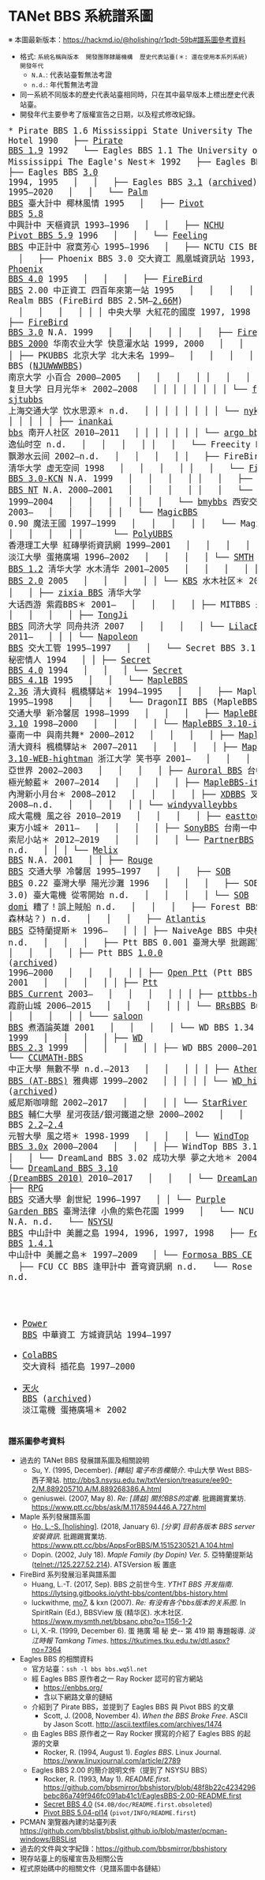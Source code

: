 # TANet BBS 系統譜系圖

※ 本圖最新版本：https://hackmd.io/@holishing/r1pdt-59b#譜系圖參考資料

* 格式: `系統名稱與版本  開發團隊隸屬機構  歷史代表站臺(＊: 還在使用本系列系統)  開發年代`
  - `N.A.`: 代表站臺暫無法考證
  - `n.d.`: 年代暫無法考證
* 同一系統不同版本的歷史代表站臺相同時，只在其中最早版本上標出歷史代表站臺。
* 開發年代主要參考了版權宣告之日期，以及程式修改紀錄。


<big><pre>* Pirate BBS 1.6  Mississippi State University  The Mars Hotel  1990
&nbsp; ├── [Pirate BBS 1.9](https://github.com/bbsmirror/BBSmirror/blob/master/PirateBBS/pbbs-1.9.tar.Z)  1992
&nbsp; └── Eagles BBS 1.1  The University of Southern Mississippi  The Eagle's Nest＊  1992
&nbsp;     ├── Eagles BBS 2.0  1992&ndash;1993
&nbsp;     │   ├── Eagles BBS [3.0](https://github.com/bbsmirror/BBSmirror/blob/master/SecretBBS/SecretLover_4.0b/ebbs-3.0.tgz)  1994, 1995
&nbsp;     │   │   ├── Eagles BBS [3.1](https://wq5l.net/ebbs/) ([archived](https://github.com/bbsmirror/BBSmirror/blob/master/EaglesBBS/ebbs-3.1.1.tar.gz))  1995&ndash;2020
&nbsp;     │   │   └── [Palm BBS](https://github.com/bbsmirror/BBSmirror/blob/master/cuhk_ifcss/palmbbs-2.01.tar.gz)  臺大計中  椰林風情  1995
&nbsp;     │   ├── [Pivot BBS](https://github.com/bbsmirror/BBSmirror/blob/master/PivotBBS/source/pivot) [5.8](https://github.com/bbsmirror/BBSmirror/tree/master/PivotBBS/source/pivot/v5.08) 中興計中  天樞資訊  1993&ndash;1996
&nbsp;     │   │   ├── [NCHU Pivot BBS 5.9](https://github.com/bbsmirror/BBSmirror/blob/master/PivotBBS/source/pivot/pivot5.9.tar.gz)  1996
&nbsp;     │   │   └── [Feeling BBS](https://github.com/bbsmirror/BBSmirror/tree/master/Feeling-nsysu)  中正計中  寂寞芳心  1995&ndash;1996
&nbsp;     │   ├── NCTU CIS BBS  交大資科  n.d.
&nbsp;     │   ├── Phoenix BBS 3.0  交大資工  鳳凰城資訊站  1993, 1994
&nbsp;     │   │   ├── [Phoenix BBS 4.0](https://github.com/bbsmirror/BBSmirror/tree/master/PhoenixBBS)  1995
&nbsp;     │   │   │   ├── [FireBird BBS](https://github.com/bbsmirror/BBSmirror/tree/master/FirebirdBBS_cuhk) 2.00  中正資工  四百年來第一站  1995
&nbsp;     │   │   │   │   ├── Hibiscus Realm BBS (FireBird BBS 2.5M&ndash;[2.66M](https://github.com/bbsmirror/BBSmirror/blob/master/cuhk_ifcss/FirebirdBBS2.66M.Big5.tgz))
&nbsp;     │   │   │   │   │   │  中央大學  大紅花的國度  1997, 1998
&nbsp;     │   │   │   │   │   ├── [FireBird BBS 3.0](https://github.com/bbsmirror/BBSmirror/blob/master/FireBird/ftp.firebird.org.tw/3.0-RELEASE.tar.gz)  N.A.  1999
&nbsp;     │   │   │   │   │   │   ├── [FireBird BBS 2000](https://github.com/bbsmirror/BBSmirror/blob/master/NotOpen/china_bbs/hightman/FB2000deardragon.tar.gz)  华南农业大学  快意灌水站  1999, 2000
&nbsp;     │   │   │   │   │   │   │   ├── PKUBBS  北京大学  北大未名  1999&ndash;
&nbsp;     │   │   │   │   │   │   │   ├── Lily BBS ([NJUWWWBBS](https://code.google.com/archive/p/lily-bbs/source/default/source))  南京大学  小百合  2000&ndash;2005
&nbsp;     │   │   │   │   │   │   │   │   └── fdubbs  复旦大学  日月光华＊  2002&ndash;2008
&nbsp;     │   │   │   │   │   │   │   │       └── [fbbs](https://github.com/fbbs/fbbs)  2008&ndash;
&nbsp;     │   │   │   │   │   │   │   ├── [sjtubbs](https://github.com/scaret/nykz/tree/master/sjtubbs)  上海交通大学  饮水思源＊  n.d.
&nbsp;     │   │   │   │   │   │   │   │   └── [nykzbbs](https://github.com/scaret/nykz)  南洋客棧＊  n.d.
&nbsp;     │   │   │   │   │   │   │   ├── [inankai bbs](https://github.com/madoldman/inankai_bbs)  南开人社区  2010&ndash;2011
&nbsp;     │   │   │   │   │   │   │   └── [argo bbs](https://github.com/argomaintainer/bbssrc)  中山大学  逸仙时空  n.d.
&nbsp;     │   │   │   │   │   │   └── Freecity BBS  浙江大学  飘渺水云间  2002&ndash;n.d.
&nbsp;     │   │   │   │   │   ├── FireBird BBS 2.x-KCN  清华大学  虚无空间  1998
&nbsp;     │   │   │   │   │   │   └── [FireBird BBS 3.0-KCN](https://github.com/bbsmirror/BBSmirror/blob/master/NotOpen/china_bbs/hightman/FireBird3.0Kbeta6.tar.gz)  N.A.  1999
&nbsp;     │   │   │   │   │   │       ├── [FireBird BBS NT](https://github.com/bbsmirror/BBSmirror/blob/master/FireBird/NT/fbnt_b3.zip)  N.A.  2000&ndash;2001
&nbsp;     │   │   │   │   │   │       └── [YTHT BBS](https://github.com/lytsing/ytht)  北大物理 一塌糊涂  1999&ndash;2004
&nbsp;     │   │   │   │   │   │           └── [bmybbs](https://github.com/bmybbs/bmybbs)  西安交通大学  兵马俑  2003&ndash;
&nbsp;     │   │   │   │   │   └── [MagicBBS](https://github.com/bbsmirror/BBSmirror/tree/master/FireBird/MagicBBS) 0.90  魔法王國  1997&ndash;1999
&nbsp;     │   │   │   │   │       └── MagicBBS 1.x  1999&ndash;2000
&nbsp;     │   │   │   │   │           └── [PolyUBBS](https://github.com/bbsmirror/BBSmirror/tree/master/PolyU)  香港理工大學  紅磚學術資訊網  1999&ndash;2001
&nbsp;     │   │   │   │   ├── EggRoll BBS  淡江大學  蛋捲廣場  1996&ndash;2002
&nbsp;     │   │   │   │   └── [SMTH BBS 1.2](https://github.com/zhouqt/kbs/tree/ba2d9aa2c53f47d27763380e6d16b24c567ddb1d)  清华大学  水木清华  2001&ndash;2005
&nbsp;     │   │   │   │       ├── [SMTH BBS 2.0](https://github.com/zhouqt/kbs/tree/70c3ec0b8564a65b9a72887d10fb829f8d560d30)  2005
&nbsp;     │   │   │   │       │   └── [KBS](https://github.com/zhouqt/kbs)  水木社区＊  2005&ndash;
&nbsp;     │   │   │   │       ├── [zixia BBS](https://github.com/zixia/bbs)  清华大学  大话西游 紫霞BBS＊  2001&ndash;
&nbsp;     │   │   │   │       ├── MITBBS  未名空间＊  2005&ndash;
&nbsp;     │   │   │   │       ├── [TongJi BBS](https://github.com/moqi88/tongjibbs)  同济大学  同舟共济  2007
&nbsp;     │   │   │   │       └── [LilacBBS](https://github.com/marvelliu/lilacsrc)  紫丁香社区＊  2011&ndash;
&nbsp;     │   │   │   └── [Napoleon BBS](https://github.com/bbsmirror/BBSmirror/tree/master/NapoleonBBS)  交大工管  1995&ndash;1997
&nbsp;     │   │   └── Secret BBS 3.1  大同資工  秘密情人  1994
&nbsp;     │   │       ├── [Secret BBS 4.0](https://github.com/bbsmirror/BBSmirror/blob/master/SecretBBS/SecretLover_4.0b/S4.0B.tgz)  1994
&nbsp;     │   │       │   └── [Secret BBS 4.1B](https://github.com/bbsmirror/BBSmirror/blob/master/SecretBBS/SecretLover_4.0b/S4.1B.tgz)  1995
&nbsp;     │   │       └── [MapleBBS 2.36](https://github.com/bbsmirror/BBSmirror/blob/master/Maple/Maple2/MapleBBS-2.36b.tar.gz)  清大資科  楓橋驛站＊  1994&ndash;1995
&nbsp;     │   │           ├── MapleBBS [3.00b&ndash;3.01-fbsd](https://github.com/bbsmirror/BBSmirror/tree/master/Maple/Maple3/Old/Alpha)  1995&ndash;1998
&nbsp;     │   │           │   └── DragonII BBS (MapleBBS [3.01](https://github.com/bbsmirror/BBSmirror/blob/master/Maple/Maple3/Old/Beta/MapleBBS-3.01.tgz)&ndash;[3.02](https://github.com/bbsmirror/BBSmirror/blob/master/Maple/Maple3/MapleBBS-3.02-RELEASE.tgz))  交通大學  新冷馨居  1998&ndash;1999
&nbsp;     │   │           │       ├── [MapleBBS 3.10](https://github.com/bbsmirror/BBSmirror/blob/master/Maple/Maple3/MapleBBS-3.10-20000606-SNAP.tgz)  1998&ndash;2000
&nbsp;     │   │           │       │   └── [MapleBBS 3.10-itoc](https://github.com/xeonchen/maplebbs-itoc)  臺南一中  與南共舞*  2000&ndash;2012
&nbsp;     │   │           │       │       ├── [MapleBBS 3.20](https://github.com/maplebridge/bbs) (3.10-ATOM)  清大資科  楓橋驛站＊  2007&ndash;2011
&nbsp;     │   │           │       │       ├── [MapleBBS 3.10-WEB-hightman](https://github.com/bbsmirror/BBSmirror/blob/master/NotOpen/china_bbs/hightman/MapleBBS-3.10-WEB-20011031.tar.gz)  浙江大学  笑书亭  2001&ndash;
&nbsp;     │   │           │       │       ├── [AT2-BBS](https://github.com/bbsmirror/BBSmirror/tree/master/Athena/AT2)  亞世界  2002&ndash;2003
&nbsp;     │   │           │       │       ├── [Auroral BBS](https://github.com/MapleCirc/Auroral)  台中一中 極光鯨藍＊  2007&ndash;2014
&nbsp;     │   │           │       │       ├── [MapleBBS-itoc-emu486](https://github.com/irvin/MapleBBS-itoc-emu486)  內灣新小月台＊  2008&ndash;2012
&nbsp;     │   │           │       │       ├── [XDBBS](https://github.com/hrs113355/Maple-XDBBS)  叉滴小站  2008&ndash;n.d.
&nbsp;     │   │           │       │       │   └── [windyvalleybbs](https://github.com/bbsmirror/windyvalleybbs)  成大電機 風之谷  2010&ndash;2019
&nbsp;     │   │           │       │       ├── [easttownbbs](https://github.com/guessi/easttownbbs)  東華大學 東方小城＊  2011&ndash;
&nbsp;     │   │           │       │       ├── [SonyBBS](https://github.com/lantw44/sonybbs)  台南一中 索尼小站＊  2012&ndash;2019
&nbsp;     │   │           │       │       └── [PartnerBBS](https://github.com/patw0929/MapleBBS-itoc)  伙計小站  n.d.
&nbsp;     │   │           │       └── [Melix BBS](https://github.com/bbsmirror/BBSmirror/tree/master/Maple/melix)  N.A.  2001
&nbsp;     │   │           ├── [Rouge BBS](https://github.com/bbsmirror/BBSmirror/tree/master/Maple/Maple2/branch/Rouge)  交通大學  冷馨居  1995&ndash;1997
&nbsp;     │   │           ├── [SOB BBS](https://github.com/bbsmirror/BBSmirror/tree/master/SOB) 0.22  臺灣大學  陽光沙灘  1996
&nbsp;     │   │           │   ├── SOB-fromzero (SOB 3.0)  臺大電機  從零開始  n.d.
&nbsp;     │   │           │   │   └── [SOB domi](https://github.com/bbsmirror/BBSmirror/blob/master/SOB/sob_rfc2047.tar.gz)  糟了！誤上賊船  n.d.
&nbsp;     │   │           │   ├── Forest BBS  (中原資管  森林站？)  n.d.
&nbsp;     │   │           │   ├── [Atlantis BBS](https://github.com/bbsmirror/BBSmirror/tree/master/Atlantis)  亞特蘭提斯＊  1996&ndash;
&nbsp;     │   │           │   ├── NaiveAge BBS  中央機械  純真年代  n.d.
&nbsp;     │   │           │   ├── Ptt BBS 0.001  臺灣大學  批踢踢實業坊＊  1996&ndash;2000
&nbsp;     │   │           │   │   ├── Ptt BBS [1.0.0](https://github.com/bbsmirror/BBSmirror/blob/master/Ptt/openptt/pttbbs-1.0.0.tar.gz) ([archived](https://github.com/bbsmirror/BBSmirror/blob/master/Ptt/openptt))  1996&ndash;2000
&nbsp;     │   │           │   │   │   ├── [Open Ptt](https://github.com/bbsmirror/openptt) (Ptt BBS [1.0.1](https://github.com/bbsmirror/BBSmirror/blob/master/Ptt/openptt/pttbbs-1.0.1.tar.gz)&ndash;[1.0.2](https://github.com/bbsmirror/BBSmirror/blob/master/Ptt/openptt/pttbbs-1.0.2.tar.gz))  2001
&nbsp;     │   │           │   │   │   ├── [Ptt BBS Current](https://github.com/ptt/pttbbs)  2003&ndash;
&nbsp;     │   │           │   │   │   │   ├── [pttbbs-henry](https://github.com/alextwl/pttbbs-henry)  暨大資工 霞蔚山城  2006&ndash;2015
&nbsp;     │   │           │   │   │   │   └── [BRsBBS](https://github.com/BunnyBBS/BRsBBS)  BunnyBBS  2018&ndash;
&nbsp;     │   │           │   │   │   └─── [saloon BBS](https://github.com/bbsmirror/BBSmirror/blob/master/Ptt/branch/saloon/saloonsrc.tgz)  煮酒論英雄  2001
&nbsp;     │   │           │   │   └── WD BBS 1.34  風與塵埃的對話＊  1999
&nbsp;     │   │           │   │       ├── [WD BBS 2.3](https://github.com/bbsmirror/BBSmirror/blob/master/WD/branches/exbbs/tgz/wd_991119_snap_for_linux.tgz) 1999
&nbsp;     │   │           │   │       │   ├── WD BBS  2000&ndash;2010
&nbsp;     │   │           │   │       │   │   └── [CCUMATH-BBS](https://github.com/jcppkkk/MapleBBS-3.00)  中正大學 無數不學  n.d.&ndash;2013
&nbsp;     │   │           │   │       │   ├── [Athena BBS (AT-BBS)](https://github.com/bbsmirror/BBSmirror/tree/master/Athena/AT)  雅典娜  1999&ndash;2002
&nbsp;     │   │           │   │       │   └── [WD_hialan BBS (AT3-BBS)](https://github.com/hialan/hialanBBS) ([archived](https://github.com/bbsmirror/BBSmirror/tree/master/WD/branches/hialan))  威尼斯咖啡館  2002&ndash;2017
&nbsp;     │   │           │   │       └── [StarRiver BBS](https://github.com/bbsmirror/BBSmirror/tree/master/StarVersion)  輔仁大學  星河夜話/銀河鐵道之戀  2000&ndash;2002
&nbsp;     │   │           │   └── WindTop BBS [2.2](https://github.com/bbsmirror/BBSmirror/blob/master/Maple/Maple2/branch/Wind/wind1101.tgz)&ndash;[2.4](https://github.com/bbsmirror/BBSmirror/blob/master/WindTop/old/WindTopBBS-19991229-V2.4.tgz)  元智大學  風之塔＊  1998-1999
&nbsp;     │   │           │       └── [WindTop BBS 3.0x](https://github.com/bbsmirror/BBSmirror/tree/master/WindTop)  2000&ndash;2004
&nbsp;     │   │           │           ├── WindTop BBS 3.10  2004&ndash;2009
&nbsp;     │   │           │           └── DreamLand BBS 3.02  成功大學  夢之大地＊  2004&ndash;2009
&nbsp;     │   │           │               └── [DreamLand BBS 3.10 (DreamBBS 2010)](https://github.com/ccns/dreambbs2010)  2010&ndash;2017
&nbsp;     │   │           │                   └── [DreamLand BBS](https://github.com/ccns/dreambbs)  2017&ndash;
&nbsp;     │   │           ├── [RPG BBS](https://github.com/bbsmirror/BBSmirror/tree/master/Maple/Maple2/branch/rpg)  交通大學  創世紀  1996&ndash;1997
&nbsp;     │   │           └── [Purple Garden BBS](https://github.com/bbsmirror/BBSmirror/blob/master/Maple/Maple2/branch/fpgsrc.tgz)  臺灣法律  小魚的紫色花園  1999
&nbsp;     │   └── NCU BBS  中央大學  N.A.  n.d.
&nbsp;     └── [NSYSU BBS](https://github.com/bbsmirror/BBSmirror/blob/master/FormosaBBS/old/bbs-2.2.1.tar.gz)  中山計中  美麗之島  1994, 1996, 1997, 1998
&nbsp;         ├── [Formosa BBS](https://github.com/bbsmirror/BBSmirror/tree/master/FormosaBBS) [1.4.1](https://github.com/pigfoot/formosa/tree/c5efe3d3cb82e9c03cefeb6cd760bb9dfba8023e)  中山計中  美麗之島＊  1997&ndash;2009
&nbsp;         │   └── [Formosa BBS CE](https://github.com/PichuChen/formosa)  2009&ndash;2012
&nbsp;         ├── FCU CC BBS  逢甲計中  蒼穹資訊網  n.d.
&nbsp;         └── Rose BBS  (玫瑰天空？)  n.d.
* [Power BBS](https://github.com/bbsmirror/BBSmirror/tree/master/PowerBBS)  中華資工  方城資訊站  1994&ndash;1997
* [ColaBBS](https://github.com/bbsmirror/BBSmirror/tree/master/ColaBBS)  交大資科  插花島  1997&ndash;2000
* [天火 BBS](http://tube.ee.tku.edu.tw/~rexchen/bbs/index.html) ([archived](https://github.com/bbsmirror/BBSmirror/tree/master/rexchen))  淡江電機  蛋捲廣場＊  2002
</pre></big>

### 譜系圖參考資料
* 過去的 TANet BBS 發展譜系圖及相關說明
   - Su, Y. (1995, December). *[轉貼] 電子布告欄簡介*. 中山大學 West BBS-西子灣站. http://bbs3.nsysu.edu.tw/txtVersion/treasure/ee90-2/M.889205710.A/M.889268386.A.html
   - geniuswei. (2007, May 8). *Re: [請益] 關於BBS的定義*. 批踢踢實業坊. https://www.ptt.cc/bbs/ask/M.1178594446.A.727.html
* Maple 系列發展譜系圖
   - [Ho, L.-S. \[holishing\]](https://github.com/holishing). (2018, January 6). *[分享] 目前各版本 BBS server 安裝資訊*. 批踢踢實業坊. https://www.ptt.cc/bbs/AppsForBBS/M.1515230521.A.104.html
   - Dopin. (2002, July 18). *Maple Family (by Dopin) Ver. 5*. 亞特蘭提斯站 ([telnet://125.227.52.214](telnet://125.227.52.214)). ATSVersion 板 置底
* FireBird 系列發展沿革與譜系圖
   - Huang, L.-T. (2017, Sep). BBS 之前世今生. *YTHT BBS 开发指南*. https://lytsing.gitbooks.io/ytht-bbs/content/bbs-history.html
    * luckwithme, [mo7](https://github.com/moqi88), & kxn (2007). *Re: 有没有各个bbs版本的关系图*. In SpiritRain (Ed.), BBSView 版 (精华区). 水木社区. https://www.mysmth.net/bbsanc.php?p=1156-1-2
    * Li, X.-R. (1999, December 6). 蛋 捲廣 場 秘 史-- 第 419 期 專題報導. *淡江時報 Tamkang Times*. https://tkutimes.tku.edu.tw/dtl.aspx?no=7364
* Eagles BBS 的相關資料
    * 官方站臺：`ssh -l bbs bbs.wq5l.net`
    * 經 Eagles BBS 原作者之一 Ray Rocker 認可的官方網站
        - https://enbbs.org/
        - 含以下網路文章的鏈結
    * 介紹到了 Pirate BBS，並提到了 Eagles BBS 與 Pivot BBS 的文章
        * Scott, J. (2008, November 4). *When the BBS Broke Free*. ASCII by Jason Scott. http://ascii.textfiles.com/archives/1474
    * 由 Eagles BBS 原作者之一 Ray Rocker 撰寫的介紹了 Eagles BBS 的起源的文章
        - Rocker, R. (1994, August 1). *Eagles BBS*. Linux Journal. https://www.linuxjournal.com/article/2789
    * Eagles BBS 2.00 的簡介說明文件（提到了 NSYSU BBS）
        - Rocker, R. (1993, May 1). *README.first*. https://github.com/bbsmirror/bbshistory/blob/48f8b22c4234296bebc86a749f946fc091ab41c1/EaglesBBS-2.00-README.first
        - [Secret BBS 4.0](https://github.com/bbsmirror/BBSmirror/blob/master/SecretBBS/SecretLover_4.0b/S4.0B.tgz)  (`S4.0B/doc/README.first.obsoleted`)
        - [Pivot BBS 5.04-pl14](https://github.com/bbsmirror/BBSmirror/blob/master/PivotBBS/source/pivot/v5.04/pivot.5_04.pl14.tar.gz) (`pivot/INFO/README.first`)
* PCMAN 瀏覽器內建的站臺列表 https://github.com/bbslist/bbslist.github.io/blob/master/pcman-windows/BBSList
* 過去的文件與文字紀錄：https://github.com/bbsmirror/bbshistory
* 現存站臺上的版權宣告及相關公告
* 程式原始碼中的相關文件（見譜系圖中各鏈結）
